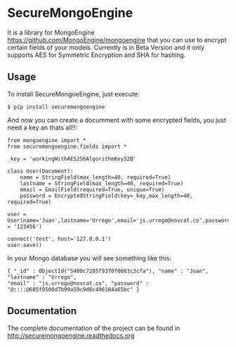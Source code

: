 SecureMongoEngine
=================

It is a library for MongoEngine https://github.com/MongoEngine/mongoengine that you can use to encrypt certain fields of your models. Currently is in Beta Version and it only supports AES for Symmetric Encryption and SHA for hashing.

Usage
-------

To install SecureMongoeEngine, just execute:

	$ pip install securemongoengine

And now you can create a documment with some encrypted fields, you just need a key an thats all!!:
	
	from mongoengine import *
	from securemongoengine.fields import *

	_key = 'workingWithAES256AlgorithmKey32B'

	class User(Document):
	    name = StringField(max_length=40, required=True)
	    lastname = StringField(max_length=40, required=True)
	    email = EmailField(required=True, unique=True)
	    password = EncryptedStringField(key=_key,max_length=40, required=True)
	    
	user = User(name='Juan',lastname='Urrego',email='js.urrego@novcat.co',password = '123456')

	connect('test', host='127.0.0.1')
	user.save()

In your Mongo database you will see something like this:

	{ "_id" : ObjectId("5400c7205f9370f0603c3cfa"), "name" : "Juan", "lastname" : "Urrego", 
	"email" : "js.urrego@novcat.co", "password" : "@::::@685f0500d7b99a59c9d6c496184a65bc" }
	
Documentation
-------------

The complete documentation of the project can be found in http://securemongoengine.readthedocs.org
